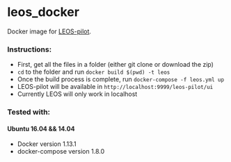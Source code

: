 # leos_docker
Docker image for [LEOS-pilot](https://joinup.ec.europa.eu/release/leos-pilot/100).


### Instructions: 
* First, get all the files in a folder (either git clone or download the zip)
* `cd` to the folder and run `docker build $(pwd) -t leos`
* Once the build process is complete, run `docker-compose -f leos.yml up`
* LEOS-pilot will be available in `http://localhost:9999/leos-pilot/ui` 
* Currently LEOS will only work in localhost

### Tested with:
#### Ubuntu 16.04 && 14.04
* Docker version 1.13.1
* docker-compose version 1.8.0
